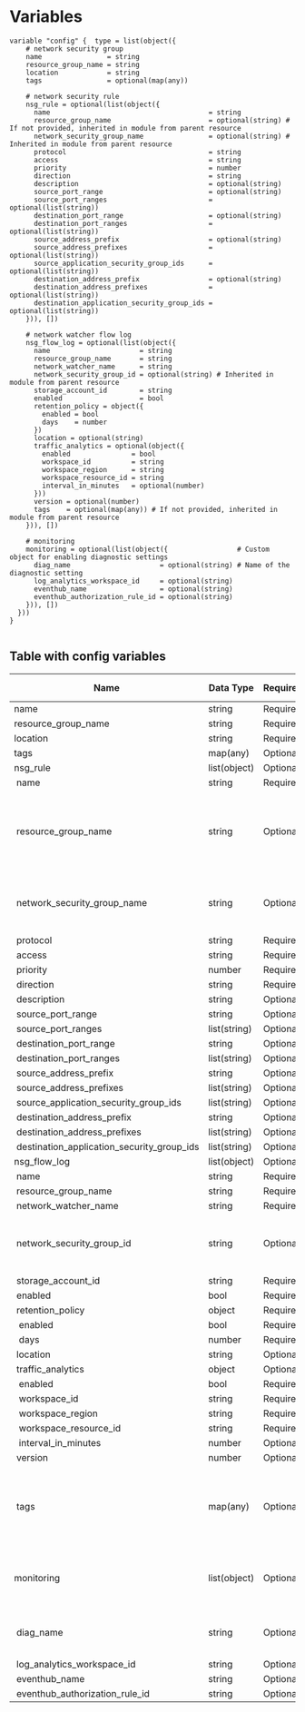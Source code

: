 # Variables

```
variable "config" {  type = list(object({
    # network security group
    name                = string
    resource_group_name = string
    location            = string
    tags                = optional(map(any))

    # network security rule
    nsg_rule = optional(list(object({
      name                                       = string
      resource_group_name                        = optional(string) # If not provided, inherited in module from parent resource
      network_security_group_name                = optional(string) # Inherited in module from parent resource
      protocol                                   = string
      access                                     = string
      priority                                   = number
      direction                                  = string
      description                                = optional(string)
      source_port_range                          = optional(string)
      source_port_ranges                         = optional(list(string))
      destination_port_range                     = optional(string)
      destination_port_ranges                    = optional(list(string))
      source_address_prefix                      = optional(string)
      source_address_prefixes                    = optional(list(string))
      source_application_security_group_ids      = optional(list(string))
      destination_address_prefix                 = optional(string)
      destination_address_prefixes               = optional(list(string))
      destination_application_security_group_ids = optional(list(string))
    })), [])

    # network watcher flow log
    nsg_flow_log = optional(list(object({
      name                      = string
      resource_group_name       = string
      network_watcher_name      = string
      network_security_group_id = optional(string) # Inherited in module from parent resource
      storage_account_id        = string
      enabled                   = bool
      retention_policy = object({
        enabled = bool
        days    = number
      })
      location = optional(string)
      traffic_analytics = optional(object({
        enabled               = bool
        workspace_id          = string
        workspace_region      = string
        workspace_resource_id = string
        interval_in_minutes   = optional(number)
      }))
      version = optional(number)
      tags    = optional(map(any)) # If not provided, inherited in module from parent resource
    })), [])

    # monitoring
    monitoring = optional(list(object({                 # Custom object for enabling diagnostic settings
      diag_name                      = optional(string) # Name of the diagnostic setting
      log_analytics_workspace_id     = optional(string)
      eventhub_name                  = optional(string)
      eventhub_authorization_rule_id = optional(string)
    })), [])
  }))
}


```


## Table with config variables

| Name | Data Type | Requirement | Default Value | Comment |
| ------- | --------- | ----------- | ------------- | ------- |
|name | string | Required |  |  |
|resource_group_name | string | Required |  |  |
|location | string | Required |  |  |
|tags | map(any) | Optional |  |  |
|nsg_rule | list(object) | Optional | [] |  |
|&nbsp;name | string | Required |  |  |
|&nbsp;resource_group_name | string | Optional |  |  If not provided, inherited in module from parent resource |
|&nbsp;network_security_group_name | string | Optional |  |  Inherited in module from parent resource |
|&nbsp;protocol | string | Required |  |  |
|&nbsp;access | string | Required |  |  |
|&nbsp;priority | number | Required |  |  |
|&nbsp;direction | string | Required |  |  |
|&nbsp;description | string | Optional |  |  |
|&nbsp;source_port_range | string | Optional |  |  |
|&nbsp;source_port_ranges | list(string) | Optional |  |  |
|&nbsp;destination_port_range | string | Optional |  |  |
|&nbsp;destination_port_ranges | list(string) | Optional |  |  |
|&nbsp;source_address_prefix | string | Optional |  |  |
|&nbsp;source_address_prefixes | list(string) | Optional |  |  |
|&nbsp;source_application_security_group_ids | list(string) | Optional |  |  |
|&nbsp;destination_address_prefix | string | Optional |  |  |
|&nbsp;destination_address_prefixes | list(string) | Optional |  |  |
|&nbsp;destination_application_security_group_ids | list(string) | Optional |  |  |
|nsg_flow_log | list(object) | Optional | [] |  |
|&nbsp;name | string | Required |  |  |
|&nbsp;resource_group_name | string | Required |  |  |
|&nbsp;network_watcher_name | string | Required |  |  |
|&nbsp;network_security_group_id | string | Optional |  |  Inherited in module from parent resource |
|&nbsp;storage_account_id | string | Required |  |  |
|&nbsp;enabled | bool | Required |  |  |
|&nbsp;retention_policy | object | Required |  |  |
|&nbsp;&nbsp;enabled | bool | Required |  |  |
|&nbsp;&nbsp;days | number | Required |  |  |
|&nbsp;location | string | Optional |  |  |
|&nbsp;traffic_analytics | object | Optional |  |  |
|&nbsp;&nbsp;enabled | bool | Required |  |  |
|&nbsp;&nbsp;workspace_id | string | Required |  |  |
|&nbsp;&nbsp;workspace_region | string | Required |  |  |
|&nbsp;&nbsp;workspace_resource_id | string | Required |  |  |
|&nbsp;&nbsp;interval_in_minutes | number | Optional |  |  |
|&nbsp;version | number | Optional |  |  |
|&nbsp;tags | map(any) | Optional |  |  If not provided, inherited in module from parent resource |
|monitoring | list(object) | Optional | [] |  Custom object for enabling diagnostic settings |
|&nbsp;diag_name | string | Optional |  |  Name of the diagnostic setting |
|&nbsp;log_analytics_workspace_id | string | Optional |  |  |
|&nbsp;eventhub_name | string | Optional |  |  |
|&nbsp;eventhub_authorization_rule_id | string | Optional |  |  |


